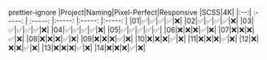 prettier-ignore
|Project|Naming|Pixel-Perfect|Responsive |SCSS|4K|
|:--:| :-----: | :-----: |:-----: |:-----: |:-----: |
|01|✅|✅|✅|✅|❌|
|02|✅|✅|✅|✅|❌|
|03|✅|✅|✅|✅|❌|
|04|✅|✅|✅|✅|❌|
|05|✅|✅|✅|✅|✅|
|06|❌|❌|❌|✅|❌|
|07|❌|❌|❌|✅|❌|
|08|❌|❌|❌|✅|❌|
|09|❌|❌|❌|✅|❌|
|10|❌|❌|❌|✅|❌|
|11|❌|❌|❌|✅|❌|
|12|❌|❌|❌|✅|❌|
|13|❌|❌|❌|✅|❌|
|14|❌|❌|❌|✅|❌|